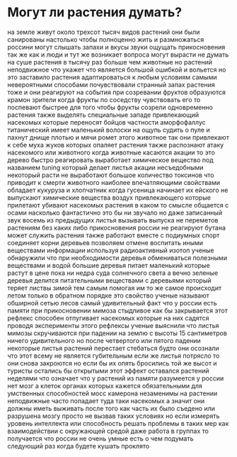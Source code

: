 <!-- https://www.youtube.com/watch?v=u2GWd2j3qJ8 -->
<!-- https://www.youtube.com/watch?v=zE0voRDscHw -->

# Могут ли растения думать?

на земле живут около трехсот тысяч видов растений они были санированы настолько чтобы полноценно жить и размножаться россини могут слышать запахи и вкусы звуки ощущать прикосновения так же как и люди и тут же возникает вопроса могут вырасти не думать на суше растения в тысячу раз больше чем животные но растений неподвижное что укажет что является большой ошибкой и вольется но это заставило растения адаптироваться к любым условиям самыми невероятными способами почувствовали странный запах растения тоже и они реагируют на события при созревании фруктов образуются крамон зрители когда фрукты по соседству чувствовать его то поспевают быстрее для того чтобы фрукты созрели одновременно растения также выделять специальные западе привлекающий насекомых которые переносят бойцов частности аморфофаллус титанический имеет маленький волоски на ощупь судить о пуле и пахнут днище плотью и мячи ромет этого животное так они привлекают к себе муха жуков которых опаляет растения также распознают атаку насекомого или животного когда животные касаются акации то это дерево быстро реагировать выработает химическое вещество под названием tuning который делает листья акации несъедобными некоторый расти не выработают большое количество токсинов что приводит к смерти животного наиболее впечатляющими свойствами обладает кукуруза и хлопчатник когда гусеница начинает их ейского не выпускают химические вещества воздух привлекающего которые прилетают убивают насекомых растения в каком то смысле общается с осами насколько фантастично это бы ни звучало но даже записанный звук восемь из предыдущих листья вызывать выпуска не переметов растениям без каких либо прикосновения россии не реагируют бутана может служить растения также работают вместе с подиумных спорт соединяет корни деревьев позволяем отмене воспитать иными веществами информации используя радиоактивный изотоп ученые обнаружили что при необходимости деревья обмениваться полезными веществами и водой большие деревья питает маленький которые растут в цене пока ни недра суда солнечного света а вечно зеленые деревья делится питательными веществами с деревьями который теряет листвы зимой тем самым помогая им то же самое происходит летом только в обратном порядке это свойство ученые называют обширной сетью лесов самый удивительный факт что у россии есть памяти при прикосновении мимоза стыдливое как бы закрывается этот рефлекс способен отпугивает насекомых которые на них садятся проводя эксперименты этого рефлексы ученые выяснили что листья мимозы скручиваются при падении на землю с высоты 15 сантиметров ничего удивительного но после четвертого или пятого падении некоторые листья растений перестает стебаться будто они осознали что этот всему не является губительным если же листья потрясло то они снова закроются но если бы их опять бросились той же высот и туристы остались бы открытыми этот эффект оставался растений неделями что означает что у растений из памяти разумеется у россии нет мозг а клеток органах которых кажется обязательными для умственных способностей мосс камерона незаменимы на растении неподвижные часто попадает туда таки насекомых а значит они должны иметь выживать после того как часть их было съедено или разрушена мозгу просто не вызвав таких условиях но если измерять уровень интеллекта или способность решать проблемы в таких мер как взаимодействии с окружающей средой даже работа в группах то получается что россии не очень умные есть о чем подумать следующий раз когда будете кушать проклято
